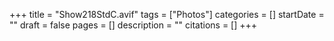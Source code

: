 +++
title = "Show218StdC.avif"
tags = ["Photos"]
categories = []
startDate = ""
draft = false
pages = []
description = ""
citations = []
+++
